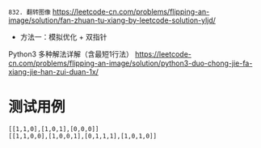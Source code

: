 
`832. 翻转图像` https://leetcode-cn.com/problems/flipping-an-image/solution/fan-zhuan-tu-xiang-by-leetcode-solution-yljd/
- 方法一：模拟优化 + 双指针

Python3 多种解法详解（含最短1行法） https://leetcode-cn.com/problems/flipping-an-image/solution/python3-duo-chong-jie-fa-xiang-jie-han-zui-duan-1x/

# 测试用例

```
[[1,1,0],[1,0,1],[0,0,0]]
[[1,1,0,0],[1,0,0,1],[0,1,1,1],[1,0,1,0]]
```
